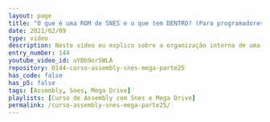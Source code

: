 ```yaml
---
layout: page
title: "O que é uma ROM de SNES e o que tem DENTRO? (Para programadores e curiosos)"
date: 2021/02/09
type: video
description: Neste vídeo eu explico sobre a organização interna de uma ROM de Snes e Mega Drive e as diferenças entre um jogo desses consoles antigos com um jogo de computador ou consoles mais modernos. É importante entender como uma Rom é organizada internamente pois isso facilita o entendimento na hora de aprender o assembly.
entry_number: 144
youtube_video_id: uYBb9orSWLA
repository: 0144-curso-assembly-snes-mega-parte25
has_code: false
has_p5: false
tags: [Assembly, Snes, Mega Drive]
playlists: [Curso de Assembly com Snes e Mega Drive]
permalink: /curso-assembly-snes-mega-parte25/
---
```

